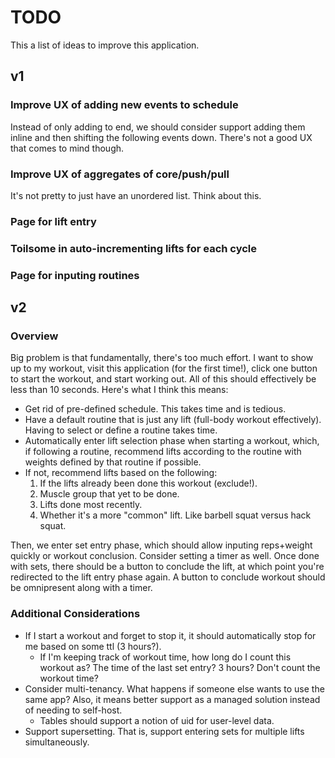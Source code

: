 # TODO

This a list of ideas to improve this application.

## v1

### Improve UX of adding new events to schedule

Instead of only adding to end, we should consider support adding them inline and
then shifting the following events down. There's not a good UX that comes to
mind though.

### Improve UX of aggregates of core/push/pull

It's not pretty to just have an unordered list. Think about this.

### Page for lift entry

### Toilsome in auto-incrementing lifts for each cycle

### Page for inputing routines

## v2

### Overview

Big problem is that fundamentally, there's too much effort. I want to show up to my workout, visit this application (for the first time!), click one button to start the workout, and start working out. All of this should effectively be less than 10 seconds. Here's what I think this means:

* Get rid of pre-defined schedule. This takes time and is tedious.
* Have a default routine that is just any lift (full-body workout effectively). Having to select or define a routine takes time.
* Automatically enter lift selection phase when starting a workout, which, if following a routine, recommend lifts according to the routine with weights defined by that routine if possible.
* If not, recommend lifts based on the following:
  1. If the lifts already been done this workout (exclude!).
  1. Muscle group that yet to be done.
  1. Lifts done most recently.
  1. Whether it's a more "common" lift. Like barbell squat versus hack squat.

Then, we enter set entry phase, which should allow inputing reps+weight quickly or workout conclusion. Consider setting a timer as well. Once done with sets, there should be a button to conclude the lift, at which point you're redirected to the lift entry phase again. A button to conclude workout should be omnipresent along with a timer.

### Additional Considerations

* If I start a workout and forget to stop it, it should automatically stop for me based on some ttl (3 hours?).
  * If I'm keeping track of workout time, how long do I count this workout as? The time of the last set entry? 3 hours? Don't count the workout time?
* Consider multi-tenancy. What happens if someone else wants to use the same app? Also, it means better support as a managed solution instead of needing to self-host.
  * Tables should support a notion of uid for user-level data.
* Support supersetting. That is, support entering sets for multiple lifts simultaneously.
